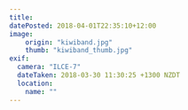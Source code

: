 ```yaml
---
title: 
datePosted: 2018-04-01T22:35:10+12:00
image: 
    origin: "kiwiband.jpg"
    thumb: "kiwiband_thumb.jpg"
exif:
  camera: "ILCE-7"
  dateTaken: 2018-03-30 11:30:25 +1300 NZDT
  location:
    name: ""
---
```



	